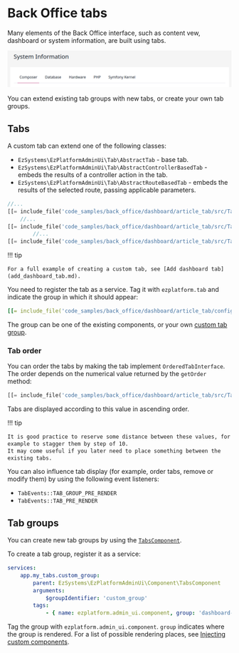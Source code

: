 # Back Office tabs

Many elements of the Back Office interface, such as content vew, dashboard or system information, are built using tabs.

![Tabs in System Information](../img/tabs_system_info.png)

You can extend existing tab groups with new tabs, or create your own tab groups.

## Tabs

A custom tab can extend one of the following classes:

- `EzSystems\EzPlatformAdminUi\Tab\AbstractTab` - base tab.
- `EzSystems\EzPlatformAdminUi\Tab\AbstractControllerBasedTab` - embeds the results of a controller action in the tab.
- `EzSystems\EzPlatformAdminUi\Tab\AbstractRouteBasedTab` - embeds the results of the selected route, passing applicable parameters.

``` php
//...
[[= include_file('code_samples/back_office/dashboard/article_tab/src/Tab/Dashboard/Everyone/EveryoneArticleTab.php', 16, 17) =]]
    //...
[[= include_file('code_samples/back_office/dashboard/article_tab/src/Tab/Dashboard/Everyone/EveryoneArticleTab.php', 34, 43) =]][[= include_file('code_samples/back_office/dashboard/article_tab/src/Tab/Dashboard/Everyone/EveryoneArticleTab.php', 49, 51) =]]
        //...
[[= include_file('code_samples/back_office/dashboard/article_tab/src/Tab/Dashboard/Everyone/EveryoneArticleTab.php', 69, 72) =]]
```

!!! tip

    For a full example of creating a custom tab, see [Add dashboard tab](add_dashboard_tab.md).

You need to register the tab as a service.
Tag it with `ezplatform.tab` and indicate the group in which it should appear:

``` yaml
[[= include_file('code_samples/back_office/dashboard/article_tab/config/custom_services.yaml') =]]
```

The group can be one of the existing components, or your own [custom tab group](#tab-groups).

### Tab order

You can order the tabs by making the tab implement `OrderedTabInterface`.
The order depends on the numerical value returned by the `getOrder` method:

``` php
[[= include_file('code_samples/back_office/dashboard/article_tab/src/Tab/Dashboard/Everyone/EveryoneArticleTab.php', 44, 48) =]]
```

Tabs are displayed according to this value in ascending order.

!!! tip

    It is good practice to reserve some distance between these values, for example to stagger them by step of 10.
    It may come useful if you later need to place something between the existing tabs.

You can also influence tab display (for example, order tabs, remove or modify them) by using the following event listeners:

- `TabEvents::TAB_GROUP_PRE_RENDER`
- `TabEvents::TAB_PRE_RENDER`

## Tab groups

You can create new tab groups by using the [`TabsComponent`](https://github.com/ibexa/admin-ui/blob/main/src/lib/Component/TabsComponent.php).

To create a tab group, register it as a service:

``` yaml
services:
    app.my_tabs.custom_group:
        parent: EzSystems\EzPlatformAdminUi\Component\TabsComponent
        arguments:
            $groupIdentifier: 'custom_group'
        tags:
            - { name: ezplatform.admin_ui.component, group: 'dashboard-blocks' }
```

Tag the group with `ezplatform.admin_ui.component`.
`group` indicates where the group is rendered.
For a list of possible rendering places, see [Injecting custom components](../custom_components.md).
